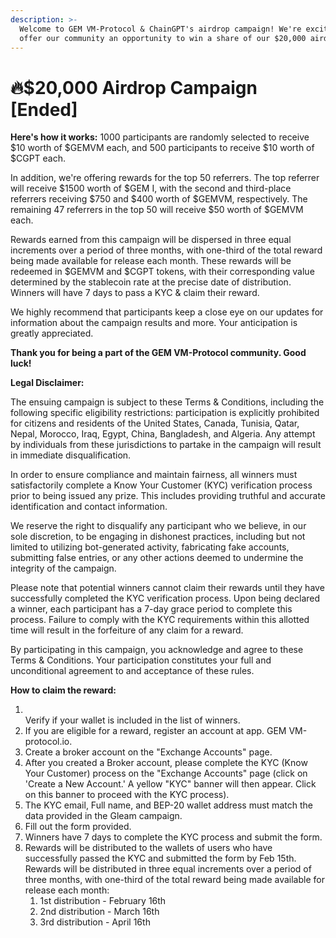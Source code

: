```yaml
---
description: >-
  Welcome to GEM VM-Protocol & ChainGPT's airdrop campaign! We're excited to
  offer our community an opportunity to win a share of our $20,000 airdrop pool.
---
```


# 🔥$20,000 Airdrop Campaign \[Ended]

**Here's how it works:** 1000 participants are randomly selected to receive $10 worth of $GEMVM each, and 500 participants to receive $10 worth of $CGPT each.

In addition, we're offering rewards for the top 50 referrers. The top referrer will receive $1500 worth of $GEM I, with the second and third-place referrers receiving $750 and $400 worth of $GEMVM, respectively. The remaining 47 referrers in the top 50 will receive $50 worth of $GEMVM each.

Rewards earned from this campaign will be dispersed in three equal increments over a period of three months, with one-third of the total reward being made available for release each month. These rewards will be redeemed in $GEMVM and $CGPT tokens, with their corresponding value determined by the stablecoin rate at the precise date of distribution. Winners will have 7 days to pass a KYC & claim their reward.

We highly recommend that participants keep a close eye on our updates for information about the campaign results and more. Your anticipation is greatly appreciated.

**Thank you for being a part of the GEM VM-Protocol community. Good luck!**

**Legal Disclaimer:**

The ensuing campaign is subject to these Terms & Conditions, including the following specific eligibility restrictions: participation is explicitly prohibited for citizens and residents of the United States, Canada, Tunisia, Qatar, Nepal, Morocco, Iraq, Egypt, China, Bangladesh, and Algeria. Any attempt by individuals from these jurisdictions to partake in the campaign will result in immediate disqualification.

In order to ensure compliance and maintain fairness, all winners must satisfactorily complete a Know Your Customer (KYC) verification process prior to being issued any prize. This includes providing truthful and accurate identification and contact information.

We reserve the right to disqualify any participant who we believe, in our sole discretion, to be engaging in dishonest practices, including but not limited to utilizing bot-generated activity, fabricating fake accounts, submitting false entries, or any other actions deemed to undermine the integrity of the campaign.

Please note that potential winners cannot claim their rewards until they have successfully completed the KYC verification process. Upon being declared a winner, each participant has a 7-day grace period to complete this process. Failure to comply with the KYC requirements within this allotted time will result in the forfeiture of any claim for a reward.

By participating in this campaign, you acknowledge and agree to these Terms & Conditions. Your participation constitutes your full and unconditional agreement to and acceptance of these rules.

**How to claim the reward:**

1. \
   Verify if your wallet is included in the list of winners.
2. If you are eligible for a reward, register an account at app. GEM VM-protocol.io.
3. Create a broker account on the "Exchange Accounts" page.
4. After you created a Broker account, please complete the KYC (Know Your Customer) process on the "Exchange Accounts" page (click on 'Create a New Account.' A yellow "KYC" banner will then appear. Click on this banner to proceed with the KYC process).
5. The KYC email, Full name, and BEP-20 wallet address must match the data provided in the Gleam campaign.
6. Fill out the form provided.
7. Winners have 7 days to complete the KYC process and submit the form.
8. Rewards will be distributed to the wallets of users who have successfully passed the KYC and submitted the form by Feb 15th. Rewards will be distributed in three equal increments over a period of three months, with one-third of the total reward being made available for release each month:
   1. 1st distribution - February 16th
   2. 2nd distribution - March 16th
   3. 3rd distribution - April 16th
